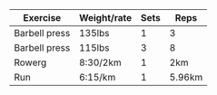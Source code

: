 Exercise|Weight/rate|Sets|Reps
-|-|-|-
Barbell press|135lbs|1|3
Barbell press|115lbs|3|8
Rowerg|8:30/2km|1|2km
Run|6:15/km|1|5.96km
